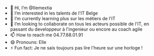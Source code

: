 - 👋 Hi, I’m @Ilemextia
- 👀 I’m interested in les talents de l'IT Belge 
- 🌱 I’m currently learning plus sur les métiers de l'IT 
- 💞️ I’m looking to collaborate on tous les acteurs possible de l'IT, en passant du developpeur à l'ingenieur ou encore au coach agile 
- 📫 How to reach me 04.77.68.01.91
- 😄 Pronouns: Elle
- ⚡ Fun fact: Je ne sais toujours pas lire l'heure sur une horloge !

<!---
Ilemextia/Ilemextia is a ✨ special ✨ repository because its `README.md` (this file) appears on your GitHub profile.
You can click the Preview link to take a look at your changes.
--->
